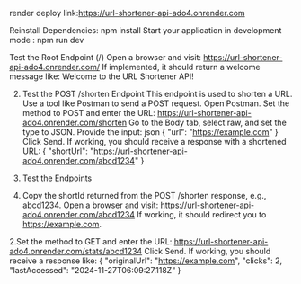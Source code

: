 render deploy link:https://url-shortener-api-ado4.onrender.com

Reinstall Dependencies: npm install
Start your application in development mode : npm run dev

Test the Root Endpoint (/)
Open a browser and visit: https://url-shortener-api-ado4.onrender.com/
If implemented, it should return a welcome message like: Welcome to the URL Shortener API!

2. Test the POST /shorten Endpoint
This endpoint is used to shorten a URL. Use a tool like Postman to send a POST request.
Open Postman.
Set the method to POST and enter the URL: https://url-shortener-api-ado4.onrender.com/shorten
Go to the Body tab, select raw, and set the type to JSON. Provide the input: json
{
  "url": "https://example.com"
}
Click Send.
If working, you should receive a response with a shortened URL:
{
  "shortUrl": "https://url-shortener-api-ado4.onrender.com/abcd1234"
}

3. Test the Endpoints
1. Copy the shortId returned from the POST /shorten response, e.g., abcd1234.
Open a browser and visit: https://url-shortener-api-ado4.onrender.com/abcd1234
If working, it should redirect you to https://example.com.

2.Set the method to GET and enter the URL: https://url-shortener-api-ado4.onrender.com/stats/abcd1234
Click Send.
If working, you should receive a response like:
{
    "originalUrl": "https://example.com",
    "clicks": 2,
    "lastAccessed": "2024-11-27T06:09:27.118Z"
}
